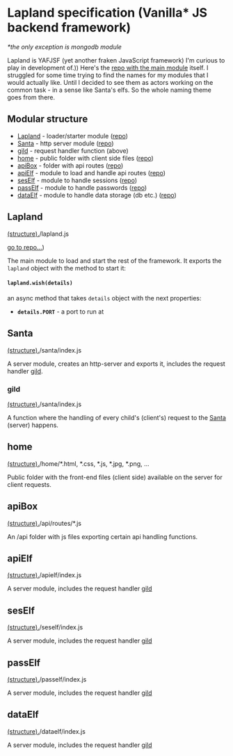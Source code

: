 # Lapland specification (Vanilla* JS backend framework) 
*\*the only exception is mongodb module*

Lapland is YAFJSF (yet another fraken JavaScript framework) I'm curious to play in development of.))
Here's the [repo with the main module](https://github.com/UniBreakfast/lapland) itself.
I struggled for some time trying to find the names for my modules that I would actually like. Until I decided to see them as actors working on the common task - in a sense like Santa's elfs. So the whole naming theme goes from there.

## Modular structure

* [Lapland](#lapland) - loader/starter module ([repo](https://github.com/UniBreakfast/lapland))
* [Santa](#santa) - http server module ([repo](https://github.com/UniBreakfast/santa))
* [gild](#gild) - request handler function (above)
* [home](#home) - public folder with client side files ([repo](https://github.com/UniBreakfast/home))
* [apiBox](#apibox) - folder with api routes ([repo](https://github.com/UniBreakfast/apibox))
* [apiElf](#apielf) - module to load and handle api routes ([repo](https://github.com/UniBreakfast/apielf))
* [sesElf](#seself) - module to handle sessions ([repo](https://github.com/UniBreakfast/seself))
* [passElf](#pasself) - module to handle passwords ([repo](https://github.com/UniBreakfast/pasself))
* [dataElf](#dataelf) - module to handle data storage (db etc.) ([repo](https://github.com/UniBreakfast/dataelf))

## Lapland
[(structure).](#modular-structure)/lapland.js 

[go to repo...](https://github.com/UniBreakfast/lapland))

The main module to load and start the rest of the framework.
It exports the ```lapland``` object with the method to start it:

#### ```lapland.wish(details)```
an async method that takes ```details``` object with the next properties:

* **`details.PORT`** - a port to run at

## Santa
[(structure).](#modular-structure)/santa/index.js

A server module, creates an http-server and exports it, includes the request handler [gild](#gild).

### gild
[(structure).](#modular-structure)/santa/index.js

A function where the handling of every child's (client's) request to the [Santa](#santa) (server) happens.

## home
[(structure).](#modular-structure)/home/*.html, *.css, *.js, *.jpg, *.png, ...

Public folder with the front-end files (client side) available on the server for client requests.

## apiBox
[(structure).](#modular-structure)/api/routes/*.js

An /api folder with js files exporting certain api handling functions.

## apiElf
[(structure).](#modular-structure)/apielf/index.js

A server module, includes the request handler [gild](#gild)

## sesElf
[(structure).](#modular-structure)/seself/index.js

A server module, includes the request handler [gild](#gild)

## passElf
[(structure).](#modular-structure)/pasself/index.js

A server module, includes the request handler [gild](#gild)

## dataElf
[(structure).](#modular-structure)/dataelf/index.js

A server module, includes the request handler [gild](#gild)
